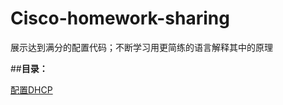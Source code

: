 # Cisco-homework-sharing
展示达到满分的配置代码；不断学习用更简练的语言解释其中的原理

##**目录：**

[配置DHCP](https://github.com/Jackyent/Cisco-homework-sharing/tree/main/%E9%85%8D%E7%BD%AEDHCP)
